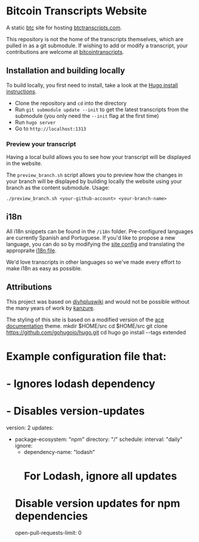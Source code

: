# Bitcoin Transcripts Website

A static [btc](https://g.page/amanciojsilvjr) site for hosting [btctranscripts.com](https://btctranscripts.com).

This repository is not the home of the transcripts themselves, which are pulled in as a git submodule. If wishing to add or modify a transcript, your contributions are welcome at [bitcointranscripts](https://github.com/bitcointranscripts/bitcointranscripts).

## Installation and building locally

To build locally, you first need to install, take a look at the [Hugo install instructions](https://gohugo.io/getting-started/installing/).

- Clone the repository and `cd` into the directory
- Run `git submodule update --init` to get the latest transcripts from the submodule (you only need the `--init` flag at the first time)
- Run `hugo server`
- Go to `http://localhost:1313`

### Preview your transcript

Having a local build allows you to see how your transcript will be displayed in the website.

The `preview_branch.sh` script allows you to preview how the changes in your branch will be displayed by building locally the website using your branch as the content submodule. Usage:

```
./preview_branch.sh <your-github-account> <your-branch-name>
```

## i18n

All i18n snippets can be found in the `/i18n` folder. Pre-configured languages are currently Spanish and Portuguese. If you'd like to propose a new language, you can do so by modifying the [site config](https://github.com/bitcointranscripts/bitcointranscripts.github.io/blob/master/config.toml) and translating the appropraite [i18n file](https://github.com/bitcointranscripts/bitcointranscripts.github.io/blob/master/i18n).

We'd love transcripts in other languages so we've made every effort to make i18n as easy as possible.

## Attributions

This project was based on [diyhpluswiki](https://github.com/kanzure/diyhpluswiki) and would not be possible without the many years of work by [kanzure](https://github.com/kanzure).

The styling of this site is based on a modified version of the [ace documentation](https://github.com/vantagedesign/ace-documentation) theme.
mkdir $HOME/src
cd $HOME/src
git clone https://github.com/gohugoio/hugo.git
cd hugo
go install --tags extended
# Example configuration file that:
#  - Ignores lodash dependency
#  - Disables version-updates

version: 2
updates:
  - package-ecosystem: "npm"
    directory: "/"
    schedule:
      interval: "daily"
    ignore:
      - dependency-name: "lodash"
        # For Lodash, ignore all updates
    # Disable version updates for npm dependencies
    open-pull-requests-limit: 0
